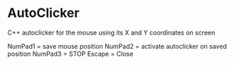 # AutoClicker
C++ autoclicker for the mouse using its X and Y coordinates on screen


NumPad1 = save mouse position
NumPad2 = activate autoclicker on saved position
NumPad3 = STOP
Escape  = Close
